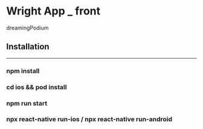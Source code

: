 # Wright App _ front              
dreamingPodium


## Installation    
--------------
### npm install
### cd ios && pod install

### npm run start
### npx react-native run-ios / npx react-native run-android
